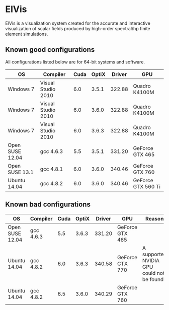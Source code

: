 
ElVis
=====

ElVis is a visualization system created for the accurate and interactive visualization of scalar fields produced by high-order spectral/hp finite element simulations.


## Known good configurations 

All configurations listed below are for 64-bit systems and software.

OS | Compiler | Cuda | OptiX | Driver | GPU
---|----------|------|-------|--------|----
Windows 7 | Visual Studio 2010 | 6.0 | 3.5.1 | 322.88 | Quadro K4100M
Windows 7 | Visual Studio 2010 | 6.0 | 3.6.0 | 322.88 | Quadro K4100M
Windows 7 | Visual Studio 2010 | 6.0 | 3.6.3 | 322.88 | Quadro K4100M
Open SUSE 12.04 | gcc 4.6.3 | 5.5 | 3.5.1 | 331.20 | GeForce GTX 465
Open SUSE 13.1 | gcc 4.8.1 | 6.0 | 3.6.0 | 340.46 | GeForce GTX 760
Ubuntu 14.04 | gcc 4.8.2 | 6.0 | 3.6.0 | 340.46 | GeForce GTX 560 Ti

## Known bad configurations

OS | Compiler | Cuda | OptiX | Driver | GPU | Reason 
---|----------|------|-------|--------|----|---
Open SUSE 12.04 | gcc 4.6.3 | 5.5 | 3.6.3 | 331.20 | GeForce GTX 465 | 
Ubuntu 14.04 | gcc 4.8.2 | 6.0 | 3.6.3 | 340.58 | GeForce CTX 770 | A supported NVIDIA GPU could not be found.
Ubuntu 14.04 | gcc 4.8.2 | 6.5 | 3.6.0 | 340.29 | GeForce GTX 760 | 

